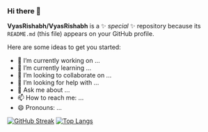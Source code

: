 ### Hi there 👋

**VyasRishabh/VyasRishabh** is a ✨ _special_ ✨ repository because its `README.md` (this file) appears on your GitHub profile.

Here are some ideas to get you started:

- 🔭 I’m currently working on ...
- 🌱 I’m currently learning ...
- 👯 I’m looking to collaborate on ...
- 🤔 I’m looking for help with ...
- 💬 Ask me about ...
- 📫 How to reach me: ...
- 😄 Pronouns: ...

[![GitHub Streak](http://github-readme-streak-stats.herokuapp.com?user=VyasRishabh&theme=dark&background=000000)](https://git.io/streak-stats)
[![Top Langs](https://github-readme-stats.vercel.app/api/top-langs/?username=VyasRishabh&layout=compact&theme=vision-friendly-dark)](https://github.com/anuraghazra/github-readme-stats)
